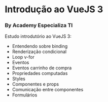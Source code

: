 # Introdução ao VueJS 3
### **By Academy Especializa TI**

Estudo introdutório ao VueJS 3:
- Entendendo sobre binding
- Renderização condicional
- Loop v-for
- Eventos
- Eventos carrinho de compra
- Propriedades computadas
- Styles
- Componentes e props
- Comunicação entre componentes
- Formulários